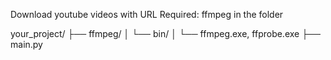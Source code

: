Download youtube videos with URL
Required: ffmpeg in the folder 

your_project/
├── ffmpeg/
│   └── bin/
│       └── ffmpeg.exe, ffprobe.exe
├── main.py
